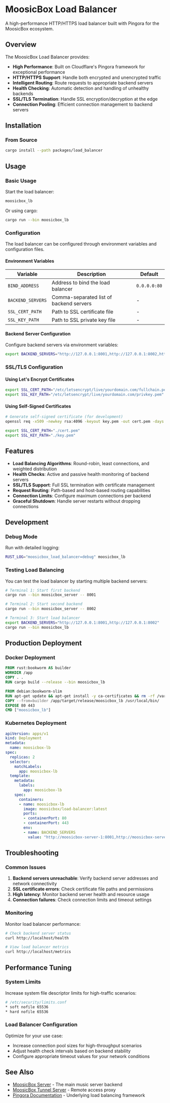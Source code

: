 # MoosicBox Load Balancer

A high-performance HTTP/HTTPS load balancer built with Pingora for the MoosicBox ecosystem.

## Overview

The MoosicBox Load Balancer provides:

- **High Performance**: Built on Cloudflare's Pingora framework for exceptional performance
- **HTTP/HTTPS Support**: Handle both encrypted and unencrypted traffic
- **Intelligent Routing**: Route requests to appropriate backend servers
- **Health Checking**: Automatic detection and handling of unhealthy backends
- **SSL/TLS Termination**: Handle SSL encryption/decryption at the edge
- **Connection Pooling**: Efficient connection management to backend servers

## Installation

### From Source

```bash
cargo install --path packages/load_balancer
```

## Usage

### Basic Usage

Start the load balancer:
```bash
moosicbox_lb
```

Or using cargo:
```bash
cargo run --bin moosicbox_lb
```

### Configuration

The load balancer can be configured through environment variables and configuration files.

#### Environment Variables

| Variable | Description | Default |
|----------|-------------|---------|
| `BIND_ADDRESS` | Address to bind the load balancer | `0.0.0.0:80` |
| `BACKEND_SERVERS` | Comma-separated list of backend servers | - |
| `SSL_CERT_PATH` | Path to SSL certificate file | - |
| `SSL_KEY_PATH` | Path to SSL private key file | - |

#### Backend Server Configuration

Configure backend servers via environment variables:
```bash
export BACKEND_SERVERS="http://127.0.0.1:8001,http://127.0.0.1:8002,http://127.0.0.1:8003"
```

### SSL/TLS Configuration

#### Using Let's Encrypt Certificates

```bash
export SSL_CERT_PATH="/etc/letsencrypt/live/yourdomain.com/fullchain.pem"
export SSL_KEY_PATH="/etc/letsencrypt/live/yourdomain.com/privkey.pem"
```

#### Using Self-Signed Certificates

```bash
# Generate self-signed certificate (for development)
openssl req -x509 -newkey rsa:4096 -keyout key.pem -out cert.pem -days 365 -nodes

export SSL_CERT_PATH="./cert.pem"
export SSL_KEY_PATH="./key.pem"
```

## Features

- **Load Balancing Algorithms**: Round-robin, least connections, and weighted distribution
- **Health Checks**: Active and passive health monitoring of backend servers
- **SSL/TLS Support**: Full SSL termination with certificate management
- **Request Routing**: Path-based and host-based routing capabilities
- **Connection Limits**: Configure maximum connections per backend
- **Graceful Shutdown**: Handle server restarts without dropping connections

## Development

### Debug Mode

Run with detailed logging:
```bash
RUST_LOG="moosicbox_load_balancer=debug" moosicbox_lb
```

### Testing Load Balancing

You can test the load balancer by starting multiple backend servers:

```bash
# Terminal 1: Start first backend
cargo run --bin moosicbox_server -- 8001

# Terminal 2: Start second backend
cargo run --bin moosicbox_server -- 8002

# Terminal 3: Start load balancer
export BACKEND_SERVERS="http://127.0.0.1:8001,http://127.0.0.1:8002"
cargo run --bin moosicbox_lb
```

## Production Deployment

### Docker Deployment

```dockerfile
FROM rust:bookworm AS builder
WORKDIR /app
COPY . .
RUN cargo build --release --bin moosicbox_lb

FROM debian:bookworm-slim
RUN apt-get update && apt-get install -y ca-certificates && rm -rf /var/lib/apt/lists/*
COPY --from=builder /app/target/release/moosicbox_lb /usr/local/bin/
EXPOSE 80 443
CMD ["moosicbox_lb"]
```

### Kubernetes Deployment

```yaml
apiVersion: apps/v1
kind: Deployment
metadata:
  name: moosicbox-lb
spec:
  replicas: 2
  selector:
    matchLabels:
      app: moosicbox-lb
  template:
    metadata:
      labels:
        app: moosicbox-lb
    spec:
      containers:
      - name: moosicbox-lb
        image: moosicbox/load-balancer:latest
        ports:
        - containerPort: 80
        - containerPort: 443
        env:
        - name: BACKEND_SERVERS
          value: "http://moosicbox-server-1:8001,http://moosicbox-server-2:8001"
```

## Troubleshooting

### Common Issues

1. **Backend servers unreachable**: Verify backend server addresses and network connectivity
2. **SSL certificate errors**: Check certificate file paths and permissions
3. **High latency**: Monitor backend server health and resource usage
4. **Connection failures**: Check connection limits and timeout settings

### Monitoring

Monitor load balancer performance:
```bash
# Check backend server status
curl http://localhost/health

# View load balancer metrics
curl http://localhost/metrics
```

## Performance Tuning

### System Limits

Increase system file descriptor limits for high-traffic scenarios:
```bash
# /etc/security/limits.conf
* soft nofile 65536
* hard nofile 65536
```

### Load Balancer Configuration

Optimize for your use case:
- Increase connection pool sizes for high-throughput scenarios
- Adjust health check intervals based on backend stability
- Configure appropriate timeout values for your network conditions

## See Also

- [MoosicBox Server](../server/README.md) - The main music server backend
- [MoosicBox Tunnel Server](../tunnel_server/README.md) - Remote access proxy
- [Pingora Documentation](https://github.com/cloudflare/pingora) - Underlying load balancing framework
